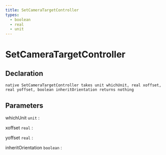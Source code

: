 ```yaml
---
title: SetCameraTargetController
types:
  - boolean
  - real
  - unit
---
```


# SetCameraTargetController

## Declaration

```jass
native SetCameraTargetController takes unit whichUnit, real xoffset, real yoffset, boolean inheritOrientation returns nothing
```

## Parameters
whichUnit `unit`
: 

xoffset `real`
: 

yoffset `real`
: 

inheritOrientation `boolean`
: 
